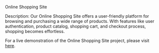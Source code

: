Online Shopping Site

Description:
Our Online Shopping Site offers a user-friendly platform for browsing and purchasing a wide range of products. With features like user authentication, product catalog, shopping cart, and checkout process, shopping becomes effortless.

For a live demonstration of the Online Shopping Site project, please visit [here](https://main--tsirkinet-online.netlify.app/home/products).

